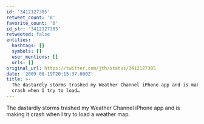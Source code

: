 ```yaml
---
id: '3412127385'
retweet_count: '0'
favorite_count: '0'
id_str: '3412127385'
retweeted: false
entities:
  hashtags: []
  symbols: []
  user_mentions: []
  urls: []
original_url: https://twitter.com/jth/status/3412127385
date: '2009-08-19T20:15:37.000Z'
title: >-
  The dastardly storms trashed my Weather Channel iPhone app and is making it
  crash when I try to load…
---
```


The dastardly storms trashed my Weather Channel iPhone app and is making it crash when I try to load a weather map.